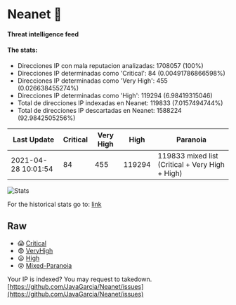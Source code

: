 # Neanet :hocho:
#### Threat intelligence feed
#### The stats:

- Direcciones IP con mala reputacion analizadas: 1708057 (100%)
- Direcciones IP determinadas como 'Critical':  84 (0.00491786866598%)
- Direcciones IP determinadas como 'Very High':  455 (0.026638455274%)
- Direcciones IP determinadas como 'High':  119294 (6.98419315046)
- Total de direcciones IP indexadas en Neanet:  119833 (7.0157494744%)
- Total de direcciones IP descartadas en Neanet:  1588224 (92.9842505256%)

| Last Update | Critical | Very High | High | Paranoia |
| --- | --- | --- | --- | --- |
| 2021-04-28 10:01:54 | 84 | 455 | 119294 | 119833 mixed list (Critical + Very High + High)|

![Stats](https://docs.google.com/spreadsheets/d/e/2PACX-1vSnaNMIXVabIpDJjufMlzH7poXnshF3mgd8Is1g9ytUEzVsP5my4Trn8f-xkoLLQ38xpL3HtmUexLo6/pubchart?oid=501124687&format=image)

For the historical stats go to: [link](/stats.csv)
## Raw
- :scream: [Critical](https://raw.githubusercontent.com/JavaGarcia/Neanet/master/blacklists/neanet_critical.txt)
- :fearful: [VeryHigh](https://raw.githubusercontent.com/JavaGarcia/Neanet/master/blacklists/neanet_veryHigh.txtt)
- :frowning: [High](https://raw.githubusercontent.com/JavaGarcia/Neanet/master/blacklists/neanet_high.txt)
- :dizzy_face: [Mixed-Paranoia](https://raw.githubusercontent.com/JavaGarcia/Neanet/master/blacklists/neanet_all.txt)


Your IP is indexed? You may request to takedown. [https://github.com/JavaGarcia/Neanet/issues](https://github.com/JavaGarcia/Neanet/issues)
























































































































































































































































































































































































































































































































































































































































































































































































































































































































































































































































































































































































































































































































































































































































































































































































































































































































































































































































































































































































































































































































































































































































































































































































































































































































































































































































































































































































































































































































































































































































































































































































































































































































































































































































































































































































































































































































































































































































































































































































































































































































































































































































































































































































































































































































































































































































































































































































































































































































































































































































































































































































































































































































































































































































































































































































































































































































































































































































































































































































































































































































































